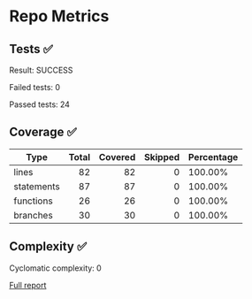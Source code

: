 # Repo Metrics
## Tests ✅
Result: SUCCESS

Failed tests: 0

Passed tests: 24

## Coverage ✅
| Type | Total | Covered | Skipped | Percentage |
|------|------:|--------:|--------:|------------|
| lines | 82 | 82 | 0 | 100.00% |
| statements | 87 | 87 | 0 | 100.00% |
| functions | 26 | 26 | 0 | 100.00% |
| branches | 30 | 30 | 0 | 100.00% |

## Complexity ✅
Cyclomatic complexity: 0

[Full report](complexity-report.md)



